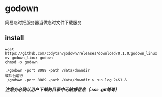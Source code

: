 # godown
简易临时把服务器当做临时文件下载服务  

## install
```
wget https://github.com/codytan/godown/releases/download/0.1.0/godown_linux
mv godown_linux godown
chmod +x godown

./godown -port 8089 -path /data/downdir
或后台运行
./godown -port 8089 -path /data/downdir > run.log 2>&1 &
```
***注意务必确认用户下载的目录中无敏感信息（.ssh .git等等）***


